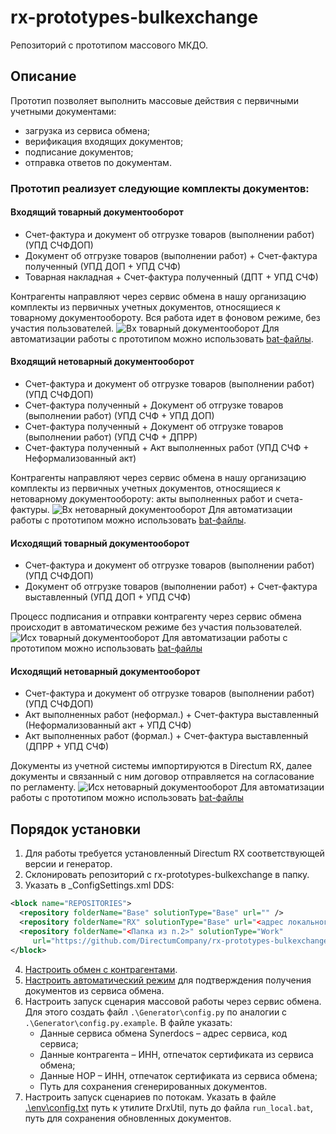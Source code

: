 ﻿# rx-prototypes-bulkexchange
Репозиторий с прототипом массового МКДО.

## Описание
Прототип позволяет выполнить массовые действия с первичными учетными документами:
* загрузка из сервиса обмена;
* верификация входящих документов;
* подписание документов;
* отправка ответов по документам.

### Прототип реализует следующие комплекты документов:
#### Входящий товарный документооборот
* Счет-фактура и документ об отгрузке товаров (выполнении работ) (УПД СЧФДОП)
* Документ об отгрузке товаров (выполнении работ) + Счет-фактура полученный (УПД ДОП + УПД СЧФ)
* Товарная накладная + Счет-фактура полученный (ДПТ + УПД СЧФ)

Контрагенты направляют через сервис обмена в нашу организацию комплекты из первичных учетных документов, относящиеся к товарному документообороту. Вся работа идет в фоновом режиме, без участия пользователей. 
![Вх товарный документооборот](https://user-images.githubusercontent.com/2620711/84864711-1dc96480-b088-11ea-8385-f8ff7941c34c.png)
Для автоматизации работы с прототипом можно использовать [bat-файлы](https://github.com/DirectumCompany/rx-prototypes-bulkexchange/tree/master/env/Incoming%20goods%20documents).
#### Входящий нетоварный документооборот
*	Счет-фактура и документ об отгрузке товаров (выполнении работ) (УПД СЧФДОП)
*	Счет-фактура полученный + Документ об отгрузке товаров (выполнении работ) (УПД СЧФ + УПД ДОП)
*	Счет-фактура полученный + Документ об отгрузке товаров (выполнении работ) (УПД СЧФ + ДПРР)
*	Счет-фактура полученный + Акт выполненных работ (УПД СЧФ + Неформализованный акт)

Контрагенты направляют через сервис обмена в нашу организацию комплекты из первичных учетных документов, относящиеся к нетоварному документообороту: акты выполненных работ и счета-фактуры.
![Вх нетоварный документооборот](https://user-images.githubusercontent.com/2620711/84865392-2ff7d280-b089-11ea-9ea3-d073138e8802.png)
Для автоматизации работы с прототипом можно использовать [bat-файлы](https://github.com/DirectumCompany/rx-prototypes-bulkexchange/tree/master/env/Incoming%20works%20documents).
#### Исходящий товарный документооборот
* Счет-фактура и документ об отгрузке товаров (выполнении работ) (УПД СЧФДОП)
* Документ об отгрузке товаров (выполнении работ) + Счет-фактура выставленный	(УПД ДОП + УПД СЧФ)

Процесс подписания и отправки контрагенту через сервис обмена происходит в автоматическом режиме без участия пользователей.
![Исх товарный документооборот](https://user-images.githubusercontent.com/2620711/84867424-320f6080-b08c-11ea-8e6c-f474cdc688a2.png)
Для автоматизации работы с прототипом можно использовать [bat-файлы](https://github.com/DirectumCompany/rx-prototypes-bulkexchange/tree/master/env/Outgoing%20goods%20documents)

#### Исходящий нетоварный документооборот
* Счет-фактура и документ об отгрузке товаров (выполнении работ) (УПД СЧФДОП)
* Акт выполненных работ (неформал.) + Счет-фактура выставленный (Неформализованный акт + УПД СЧФ)
* Акт выполненных работ (формал.) + Счет-фактура выставленный (ДПРР + УПД СЧФ)

Документы из учетной системы импортируются в Directum RX, далее документы и связанный с ним договор отправляется на согласование по регламенту.
![Исх нетоварный документооборот](https://user-images.githubusercontent.com/2620711/84868960-7996ec00-b08e-11ea-92c2-c7c06b80d99e.png)
Для автоматизации работы с прототипом можно использовать [bat-файлы](https://github.com/DirectumCompany/rx-prototypes-bulkexchange/tree/master/env/Outgoing%20works%20documents)


## Порядок установки
1. Для работы требуется установленный Directum RX соответствующей версии и генератор.
2. Склонировать репозиторий с rx-prototypes-bulkexchange в папку.
3. Указать в _ConfigSettings.xml DDS:
```xml
<block name="REPOSITORIES">
  <repository folderName="Base" solutionType="Base" url="" />
  <repository folderName="RX" solutionType="Base" url="<адрес локального репозитория>" />
  <repository folderName="<Папка из п.2>" solutionType="Work" 
     url="https://github.com/DirectumCompany/rx-prototypes-bulkexchange" />
</block>
```
4. [Настроить обмен с контрагентами](https://club.directum.ru/webhelp/directumrx/desktop/index.html?sungero_parties_counterparty_card_exchangeboxes.htm).
5. [Настроить автоматический режим](https://club.directum.ru/webhelp/directumrx/desktop/index.html?admin_avtomaticheskii_rezhim.htm) для подтверждения получения документов из сервиса обмена.
6. Настроить запуск сценария массовой работы через сервис обмена. Для этого создать файл `.\Generator\config.py` по аналогии с `.\Generator\config.py.example`. В файле указать:
   -	Данные сервиса обмена Synerdocs – адрес сервиса, код сервиса;
    -	Данные контрагента – ИНН, отпечаток сертификата из сервиса обмена;
    -	Данные НОР – ИНН, отпечаток сертификата из сервиса обмена;
    -	Путь для сохранения сгенерированных документов.
7. Настроить запуск сценариев по потокам. Указать в файле [.\env\config.txt](https://github.com/DirectumCompany/rx-prototypes-bulkexchange/blob/master/env/config.txt) путь к утилите DrxUtil, путь до файла `run_local.bat`, путь для сохранения обновленных документов.
